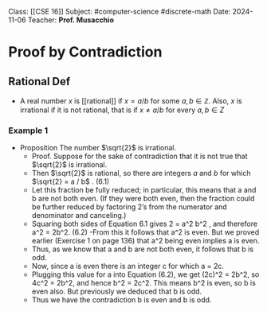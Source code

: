 Class: [[CSE 16]]
Subject: #computer-science  #discrete-math 
Date: 2024-11-06
Teacher: **Prof. Musacchio**

# Proof by Contradiction

## Rational Def
- A real number $x$ is [[rational]] if $x = a/b$ for some $a, b \in \mathbb{Z}$. Also, $x$ is irrational if it is not rational, that is if $x  \neq a/b$ for every $a, b \in Z$

### Example 1
- Proposition The number $\sqrt{2}$ is irrational. 
	- Proof. Suppose for the sake of contradiction that it is not true that $\sqrt{2}$ is irrational. 
	- Then $\sqrt{2}$ is rational, so there are integers $a$ and $b$ for which $\sqrt{2} = a / b$ . (6.1) 
	- Let this fraction be fully reduced; in particular, this means that a and b are not both even. (If they were both even, then the fraction could be further reduced by factoring 2’s from the numerator and denominator and canceling.) 
	- Squaring both sides of Equation 6.1 gives 2 = a^2 b^2 , and therefore a^2 = 2b^2. (6.2) 
	 -From this it follows that a^2 is even. But we proved earlier (Exercise 1 on page 136) that a^2 being even implies a is even. 
	- Thus, as we know that a and b are not both even, it follows that b is odd. 
	- Now, since a is even there is an integer c for which a = 2c. 
	- Plugging this value for a into Equation (6.2), we get (2c)^2 = 2b^2, so 4c^2 = 2b^2, and hence b^2 = 2c^2. This means b^2 is even, so b is even also. But previously we deduced that b is odd. 
	- Thus we have the contradiction b is even and b is odd. 
